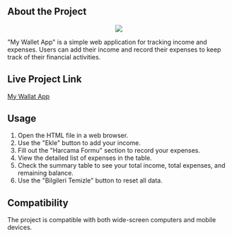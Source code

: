 ## About the Project
<div align="center">
  <img src="my-wallet.gif" />
</div>

"My Wallet App" is a simple web application for tracking income and expenses. Users can add their income and record their expenses to keep track of their financial activities.

## Live Project Link

[My Wallat App](https://my-wallet-theta-ochre.vercel.app/)

## Usage

1. Open the HTML file in a web browser.
2. Use the "Ekle" button to add your income.
3. Fill out the "Harcama Formu" section to record your expenses.
4. View the detailed list of expenses in the table.
5. Check the summary table to see your total income, total expenses, and remaining balance.
6. Use the "Bilgileri Temizle" button to reset all data.

 
## Compatibility

The project is compatible with both wide-screen computers and mobile devices.
